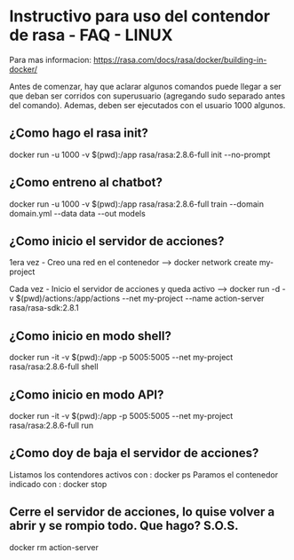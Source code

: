 # Instructivo para uso del contendor de rasa - FAQ - LINUX

Para mas informacion: https://rasa.com/docs/rasa/docker/building-in-docker/

Antes de comenzar, hay que aclarar algunos comandos puede llegar a ser que deban ser corridos con superusuario (agregando sudo separado antes del comando). Ademas, deben ser ejecutados con el usuario 1000 algunos.

## ¿Como hago el rasa init?

docker run -u 1000 -v $(pwd):/app rasa/rasa:2.8.6-full init --no-prompt

## ¿Como entreno al chatbot?

docker run -u 1000 -v $(pwd):/app rasa/rasa:2.8.6-full train --domain domain.yml --data data --out models

## ¿Como inicio el servidor de acciones?

1era vez - Creo una red en el contenedor 
--> docker network create my-project 

Cada vez - Inicio el servidor de acciones y queda activo
--> docker run -d -v $(pwd)/actions:/app/actions --net my-project --name action-server rasa/rasa-sdk:2.8.1

## ¿Como inicio en modo shell?

docker run -it -v $(pwd):/app -p 5005:5005 --net my-project rasa/rasa:2.8.6-full shell

## ¿Como inicio en modo API?

docker run -it -v $(pwd):/app -p 5005:5005 --net my-project rasa/rasa:2.8.6-full run

## ¿Como doy de baja el servidor de acciones?

Listamos los contendores activos con : docker ps
Paramos el contenedor indicado con : docker stop <NAME>

## Cerre el servidor de acciones, lo quise volver a abrir y se rompio todo. Que hago? S.O.S.

docker rm action-server
